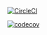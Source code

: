 [![CircleCI](https://circleci.com/gh/YasushiKobayashi/js-modules.svg?style=svg)](https://circleci.com/gh/YasushiKobayashi/js-modules)

[![codecov](https://codecov.io/gh/YasushiKobayashi/js-modules/branch/master/graph/badge.svg)](https://codecov.io/gh/YasushiKobayashi/js-modules)
